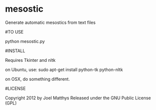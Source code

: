 mesostic
========

Generate automatic mesostics from text files

#TO USE

python mesostic.py

#INSTALL

Requires Tkinter and nltk

on Ubuntu, use:
sudo apt-get install python-tk python-nltk

on OSX, do something different.

#LICENSE

Copyright 2012 by Joel Matthys
Released under the GNU Public License (GPL)

